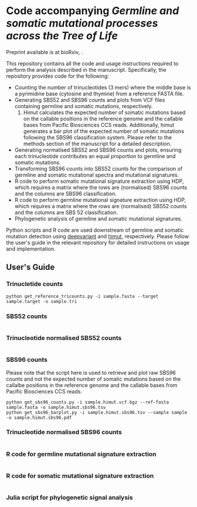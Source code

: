 # Code accompanying *Germline and somatic mutational processes across the Tree of Life*

Preprint available is at bioRxiv, .

This repository contains all the code and usage instructions required to perform the analysis described in the manuscript. Specifically, the repository provides code for the following:

- Counting the number of trinucleotides (3 mers) where the middle base is a pyrimidine base (cytosine and thymine) from a reference FASTA file.
- Generating SBS52 and SBS96 counts and plots from VCF files containing germline and somatic mutations, respectively.
    1. Himut calculates the expected number of somatic mutations based on the callable positions in the reference genome and the callable bases from Pacific Biosciences CCS reads. Additionally, himut generates a bar plot of the expected number of somatic mutations following the SBS96 classification system. Please refer to the methods section of the manuscript for a detailed description.
- Generating normalised SBS52 and SBS96 counts and plots, ensuring each trinucleotide contributes an equal proportion to germline and somatic mutations. 
- Transforming SBS96 counts into SBS52 counts for the comparison of germline and somatic mutational spectra and mutational signatures.
- R code to perform somatic mutational signature extraction using HDP, which requires a matrix where the rows are (normalised) SBS96 counts and the columns are SBS96 classification.
- R code to perform germline mutational signature extraction using HDP, which requires a matrix where the rows are (normalised) SBS52 counts and the columns are SBS 52 classification.
- Phylogenetic analysis of germline and somatic mutational signatures.

Python scripts and R code are used downstream of germline and somatic mutation detection using [deepvariant](https://github.com/google/deepvariant) and [himut](https://github.com/sjin09/himut), respectively. Please follow the user's guide in the relevant repository for detailed instructions on usage and implementation.

## User's Guide

### Trinucletide counts

```
python get_reference_tricounts.py -i sample.fasta --target sample.target -o sample.tri
```

### SBS52 counts

```
```

### Trinucleotide normalised SBS52 counts

```
```

### SBS96 counts

Please note that the script here is used to retrieve and plot raw SBS96 counts and not the expected number of somatic mutations based on the callalbe positions in the reference genome and the callable bases from Pacific Biosciences CCS reads.

```
python get_sbs96_counts.py -i sample.himut.vcf.bgz --ref-fasta sample.fasta -o sample.himut.sbs96.tsv
python get_sbs96_barplot.py -i sample.himut.sbs96.tsv --sample sample -o sample.himut.sbs96.pdf
```

### Trinucleotide normalised SBS96 counts

```
```

### R code for germline mutational signature extraction

```
```

### R code for somatic mutational signature extraction

```
```

### Julia script for phylogenetic signal analysis

```
```
